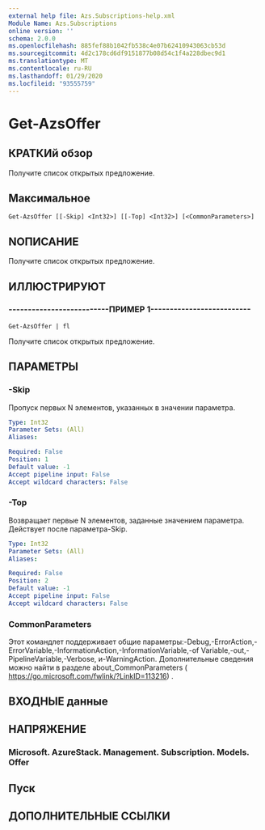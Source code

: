 ```yaml
---
external help file: Azs.Subscriptions-help.xml
Module Name: Azs.Subscriptions
online version: ''
schema: 2.0.0
ms.openlocfilehash: 885fef88b1042fb538c4e07b62410943063cb53d
ms.sourcegitcommit: 4d2c178cd6df9151877b08d54c1f4a228dbec9d1
ms.translationtype: MT
ms.contentlocale: ru-RU
ms.lasthandoff: 01/29/2020
ms.locfileid: "93555759"
---
```

# Get-AzsOffer

## КРАТКИй обзор
Получите список открытых предложение.

## Максимальное

```
Get-AzsOffer [[-Skip] <Int32>] [[-Top] <Int32>] [<CommonParameters>]
```

## NОПИСАНИЕ
Получите список открытых предложение.

## ИЛЛЮСТРИРУЮТ

### --------------------------ПРИМЕР 1--------------------------
```
Get-AzsOffer | fl
```

Получите список открытых предложение.

## ПАРАМЕТРЫ

### -Skip
Пропуск первых N элементов, указанных в значении параметра.

```yaml
Type: Int32
Parameter Sets: (All)
Aliases: 

Required: False
Position: 1
Default value: -1
Accept pipeline input: False
Accept wildcard characters: False
```

### -Top
Возвращает первые N элементов, заданные значением параметра.
Действует после параметра-Skip.

```yaml
Type: Int32
Parameter Sets: (All)
Aliases: 

Required: False
Position: 2
Default value: -1
Accept pipeline input: False
Accept wildcard characters: False
```

### CommonParameters
Этот командлет поддерживает общие параметры:-Debug,-ErrorAction,-ErrorVariable,-InformationAction,-InformationVariable,-of Variable,-out,-PipelineVariable,-Verbose, и-WarningAction. Дополнительные сведения можно найти в разделе about_CommonParameters ( https://go.microsoft.com/fwlink/?LinkID=113216) .

## ВХОДНЫЕ данные

## НАПРЯЖЕНИЕ

### Microsoft. AzureStack. Management. Subscription. Models. Offer

## Пуск

## ДОПОЛНИТЕЛЬНЫЕ ССЫЛКИ

